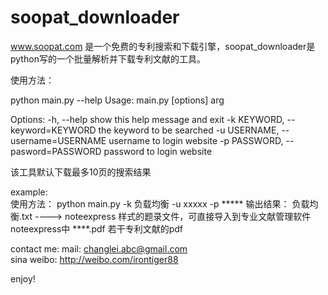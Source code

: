 soopat_downloader
=================

www.soopat.com 是一个免费的专利搜索和下载引擎，soopat_downloader是python写的一个批量解析并下载专利文献的工具。

使用方法：

python main.py --help
Usage: main.py [options] arg

Options:
  -h, --help            show this help message and exit
  -k KEYWORD, --keyword=KEYWORD
                        the keyword to be searched
  -u USERNAME, --username=USERNAME
                        username to login website
  -p PASSWORD, --pasword=PASSWORD
                        password to login website
                        
该工具默认下载最多10页的搜索结果

example:                        
使用方法： python main.py -k 负载均衡 -u xxxxx -p *****
输出结果： 负载均衡.txt   ----> noteexpress 样式的题录文件，可直接导入到专业文献管理软件noteexpress中
           ****.pdf  若干专利文献的pdf

contact me: mail:       changlei.abc@gmail.com  
            sina weibo: http://weibo.com/irontiger88

enjoy!

                        
                        